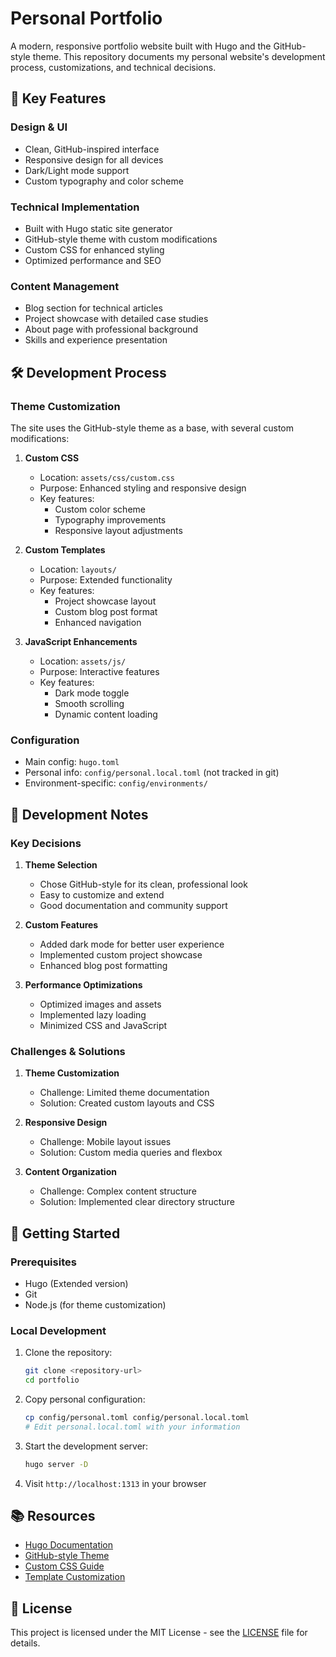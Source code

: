 # Personal Portfolio

A modern, responsive portfolio website built with Hugo and the GitHub-style theme. This repository documents my personal website's development process, customizations, and technical decisions.

## 🎯 Key Features

### Design & UI
- Clean, GitHub-inspired interface
- Responsive design for all devices
- Dark/Light mode support
- Custom typography and color scheme

### Technical Implementation
- Built with Hugo static site generator
- GitHub-style theme with custom modifications
- Custom CSS for enhanced styling
- Optimized performance and SEO

### Content Management
- Blog section for technical articles
- Project showcase with detailed case studies
- About page with professional background
- Skills and experience presentation

## 🛠️ Development Process

### Theme Customization
The site uses the GitHub-style theme as a base, with several custom modifications:

1. **Custom CSS**
   - Location: `assets/css/custom.css`
   - Purpose: Enhanced styling and responsive design
   - Key features:
     - Custom color scheme
     - Typography improvements
     - Responsive layout adjustments

2. **Custom Templates**
   - Location: `layouts/`
   - Purpose: Extended functionality
   - Key features:
     - Project showcase layout
     - Custom blog post format
     - Enhanced navigation

3. **JavaScript Enhancements**
   - Location: `assets/js/`
   - Purpose: Interactive features
   - Key features:
     - Dark mode toggle
     - Smooth scrolling
     - Dynamic content loading

### Configuration
- Main config: `hugo.toml`
- Personal info: `config/personal.local.toml` (not tracked in git)
- Environment-specific: `config/environments/`

## 📝 Development Notes

### Key Decisions
1. **Theme Selection**
   - Chose GitHub-style for its clean, professional look
   - Easy to customize and extend
   - Good documentation and community support

2. **Custom Features**
   - Added dark mode for better user experience
   - Implemented custom project showcase
   - Enhanced blog post formatting

3. **Performance Optimizations**
   - Optimized images and assets
   - Implemented lazy loading
   - Minimized CSS and JavaScript

### Challenges & Solutions
1. **Theme Customization**
   - Challenge: Limited theme documentation
   - Solution: Created custom layouts and CSS

2. **Responsive Design**
   - Challenge: Mobile layout issues
   - Solution: Custom media queries and flexbox

3. **Content Organization**
   - Challenge: Complex content structure
   - Solution: Implemented clear directory structure

## 🚀 Getting Started

### Prerequisites
- Hugo (Extended version)
- Git
- Node.js (for theme customization)

### Local Development
1. Clone the repository:
   ```bash
   git clone <repository-url>
   cd portfolio
   ```

2. Copy personal configuration:
   ```bash
   cp config/personal.toml config/personal.local.toml
   # Edit personal.local.toml with your information
   ```

3. Start the development server:
   ```bash
   hugo server -D
   ```

4. Visit `http://localhost:1313` in your browser

## 📚 Resources

- [Hugo Documentation](https://gohugo.io/documentation/)
- [GitHub-style Theme](https://github.com/MeiK2333/github-style)
- [Custom CSS Guide](./docs/css-guide.md)
- [Template Customization](./docs/templates.md)

## 📄 License

This project is licensed under the MIT License - see the [LICENSE](LICENSE) file for details. 